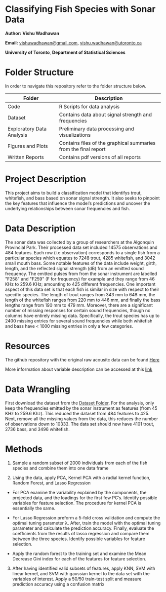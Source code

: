 # Classifying Fish Species with Sonar Data

**Author:** **Vishu Wadhawan**

**Email:** vishuwadhawan@gmail.com, vishu.wadhawan@utoronto.ca

**University of Toronto**, **Department of Statistical Sciences**

# Folder Structure

In order to navigate this repository refer to the folder structure below. 


| Folder          | Description | 
|----------------|----------|
| Code  | R Scripts for data analysis      | 
| Dataset |  Contains data about signal strength and frequencies   |
| Exploratory Data Analysis | Preliminary data processing and visualizations      | 
| Figures and Plots         | Contains files of the graphical summaries from the final report    | 
| Written Reports | Contains pdf versions of all reports |


# Project Description

This project aims to build a classification model that identifys trout, whitefish, and bass based on sonar signal strength. It also seeks to pinpoint the key features that influence the model’s predictions and uncover the underlying relationships between sonar frequencies and fish. 


# Data Description 

The sonar data was collected by a group of researchers at the Algonquin Provincial Park. Their processed data set included 14575 observations and 484 features. Each row (i.e observation) corresponds to a single fish from a particular species which equates to 7248 trout, 4285 whitefish, and 3042 small mouth bass. Some notable features of the data include weight, girth, length, and the reflected signal strength (dB) from an emitted sound frequency. The emitted pulses from from the sonar instrument are labelled "F258" and "F259" (F for frequency) for example and they range from 46 KHz to 259.6 KHz; amounting to 425 different frequencies. One important aspect of this data set is that each fish is similar in size with respect to their specific species. The length of trout ranges from 343 mm to 648 mm, the length of the whitefish ranges from 220 mm to 446 mm, and finally the bass lengths range from 190 mm to 479 mm. Moreover, there are a significant number of missing responses for certain sound frequencies, though no columns have entirely missing data. Specifically, the trout species has up to 2400 missing entries for several sound frequencies while both whitefish and bass have $<$ 1000 missing entries in only a few categories. 
# Resources

The github repository with the original raw acousitc data can be found [Here](https://github.com/WidebandPingFest/FishTetherExperiment)

More information about variable description can be accessed at this [link](https://support.echoview.com/WebHelp/_Introduction/About_Echoview.htm)

# Data Wrangling
First download the dataset from the [Dataset Folder](https://github.com/vishu-wadhawan/fish_classification/tree/main/Dataset). For the analysis, only keep the frequencies emitted by the sonar instrument as features (from 45 KHz to 259.6 Khz). This reduced the dataset from 484 features to 425. Next, remove all the missing values from the data, this reduces the number of observations down to 10333. The data set should now have 4101 trout, 2736 bass, and 3496 whitefish.

# Methods

1) Sample a random subset of 2000 individuals from each of the fish species and combine
them into one data frame

3) Using the data, apply PCA, Kernel PCA with a radial kernel function, Random Forest,
and Lasso Regression


 - For PCA examine the variability explained by the components, the projected data,
and the loadings for the first few PC’s. Identify possible variables for feature selection.
The procedure for kernel PCA is essentially the same.

-  For Lasso Regression preform a 5-fold cross validation and compute the optimal tuning
parameter λ. After, train the model with the optimal tuning parameter and calculate
the prediction accuracy. Finally, evaluate the coefficients from the results of lasso
regression and compare them between the three species. Identify possible variables for
feature selection.

-  Apply the random forest to the training set and examine the Mean Decrease Gini index
for each of the features for feature selection.

3) After having identified valid subsets of features, apply KNN, SVM with linear kernel,
and SVM with gaussian kernel to the data set with the variables of interest. Apply a 50/50
train-test split and measure prediction accuracy using a confusion matrix
